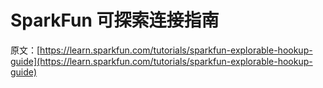 # SparkFun 可探索连接指南

原文：[https://learn.sparkfun.com/tutorials/sparkfun-explorable-hookup-guide](https://learn.sparkfun.com/tutorials/sparkfun-explorable-hookup-guide)